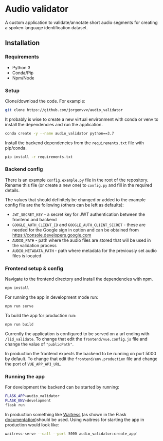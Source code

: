 # Audio validator

A custom application to validate/annotate short audio segments for creating a spoken language identification dataset.

## Installation

### Requirements

* Python 3
* Conda/Pip
* Npm/Node

### Setup

Clone/download the code. For example:

```bash
git clone https://github.com/jorgenvvv/audio_validator
```

It probably is wise to create a new virtual environment with conda or venv to install the dependencies and run the application.

```bash
conda create -y --name audio_validator python==3.7
```

Install the backend dependencies from the `requirements.txt` file with pip/conda.

```bash
pip install -r requirements.txt
```

### Backend config

There is an example `config.example.py` file in the root of the repository. Rename this file (or create a new one) to `config.py` and fill in the required details.

The values that should definitely be changed or added to the example config file are the following (others can be left as defaults):

* `JWT_SECRET_KEY` - a secret key for JWT authentication between the frontend and backend
* `GOOGLE_AUTH_CLIENT_ID` and `GOOGLE_AUTH_CLIENT_SECRET` - these are needed for the Google sign in option and can be obtained from https://console.developers.google.com
* `AUDIO_PATH` - path where the audio files are stored that will be used in the validation process
* `AUDIO_METADATA_PATH` - path where metadata for the previously set audio files is located

### Frontend setup & config

Navigate to the frontend directory and install the dependencies with npm.

```bash
npm install
```

For running the app in development mode run:

```bash
npm run serve
```

To build the app for production run:

```bash
npm run build
```

Currently the application is configured to be served on a url ending with `/lid_validate`. To change that edit the `frontend/vue.config.js` file and change the value of `"publicPath"`.

In production the frontend expects the backend to be running on port 5000 by default. To change that edit the `frontend/env.production` file and change the port of `VUE_APP_API_URL`.

### Running the app

For development the backend can be started by running:

```bash
FLASK_APP=audio_validator
FLASK_ENV=development
flask run
```

In production something like [Waitress](https://docs.pylonsproject.org/projects/waitress/en/stable/) (as shown in the Flask [documentation](https://flask.palletsprojects.com/en/master/tutorial/deploy/))should be used. Using waitress for starting the app in production would look like:

```bash
waitress-serve --call --port 5000 audio_validator:create_app'
```

